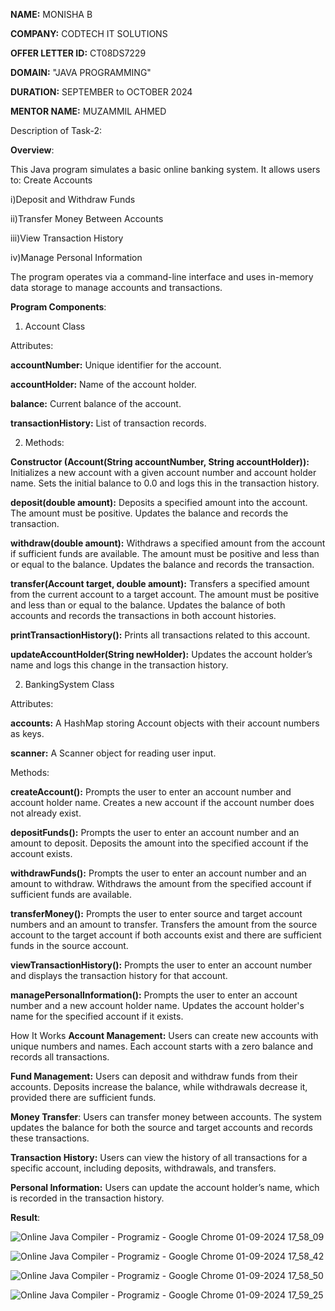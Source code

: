 **NAME:** MONISHA B

**COMPANY:** CODTECH IT SOLUTIONS

**OFFER LETTER ID:** CT08DS7229

**DOMAIN:** "JAVA PROGRAMMING"

**DURATION:** SEPTEMBER to OCTOBER 2024

**MENTOR NAME:** MUZAMMIL AHMED



Description of Task-2:

**Overview**:

This Java program simulates a basic online banking system. It allows users to:
Create Accounts

i)Deposit and Withdraw Funds

ii)Transfer Money Between Accounts

iii)View Transaction History

iv)Manage Personal Information

The program operates via a command-line interface and uses in-memory data storage to manage accounts and transactions.

**Program Components**:
1. Account Class

Attributes:

**accountNumber:** Unique identifier for the account.

**accountHolder:** Name of the account holder.

**balance:** Current balance of the account.

**transactionHistory:** List of transaction records.

2. Methods:

**Constructor (Account(String accountNumber, String accountHolder)):** Initializes a new account with a given account number and account holder name. Sets the initial balance to 0.0 and logs this in the transaction history.

**deposit(double amount):** Deposits a specified amount into the account. The amount must be positive. Updates the balance and records the transaction.

**withdraw(double amount):** Withdraws a specified amount from the account if sufficient funds are available. The amount must be positive and less than or equal to the balance. Updates the balance and records the transaction.

**transfer(Account target, double amount):** Transfers a specified amount from the current account to a target account. The amount must be positive and less than or equal to the balance. Updates the balance of both accounts and records the transactions in both account histories.

**printTransactionHistory():** Prints all transactions related to this account.

**updateAccountHolder(String newHolder):** Updates the account holder’s name and logs this change in the transaction history.

2. BankingSystem Class

Attributes:

**accounts:** A HashMap storing Account objects with their account numbers as keys.

**scanner:** A Scanner object for reading user input.

Methods:

**createAccount():** Prompts the user to enter an account number and account holder name. Creates a new account if the account number does not already exist.

**depositFunds():** Prompts the user to enter an account number and an amount to deposit. Deposits the amount into the specified account if the account exists.

**withdrawFunds():** Prompts the user to enter an account number and an amount to withdraw. Withdraws the amount from the specified account if sufficient funds are available.

**transferMoney():** Prompts the user to enter source and target account numbers and an amount to transfer. Transfers the amount from the source account to the target account if both accounts exist and there are sufficient funds in the source account.

**viewTransactionHistory():** Prompts the user to enter an account number and displays the transaction history for that account.

**managePersonalInformation():** Prompts the user to enter an account number and a new account holder name. Updates the account holder's name for the specified account if it exists.

How It Works
**Account Management:** Users can create new accounts with unique numbers and names. Each account starts with a zero balance and records all transactions.

**Fund Management:** Users can deposit and withdraw funds from their accounts. Deposits increase the balance, while withdrawals decrease it, provided there are sufficient funds.

**Money Transfer**: Users can transfer money between accounts. The system updates the balance for both the source and target accounts and records these transactions.

**Transaction History:** Users can view the history of all transactions for a specific account, including deposits, withdrawals, and transfers.

**Personal Information:** Users can update the account holder’s name, which is recorded in the transaction history.

**Result**:

![Online Java Compiler - Programiz - Google Chrome 01-09-2024 17_58_09](https://github.com/user-attachments/assets/ed045420-877b-4cf3-ac3b-c14079d0e922)

![Online Java Compiler - Programiz - Google Chrome 01-09-2024 17_58_42](https://github.com/user-attachments/assets/9d96d0ad-63ab-4b46-950b-e048921e5a69)

![Online Java Compiler - Programiz - Google Chrome 01-09-2024 17_58_50](https://github.com/user-attachments/assets/81cb5a4b-1ad4-438a-aede-6f415056f07b)


![Online Java Compiler - Programiz - Google Chrome 01-09-2024 17_59_25](https://github.com/user-attachments/assets/3aac7305-e9fd-46a5-82e1-b28ff5e71c58)

